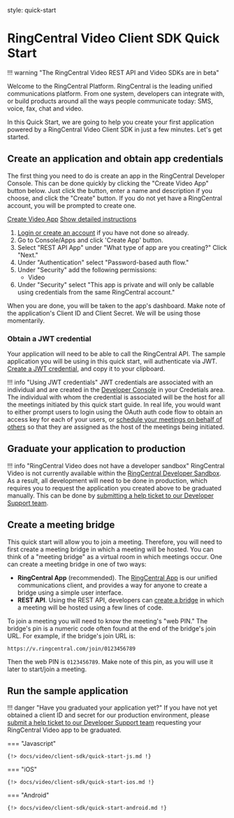 style: quick-start

# RingCentral Video Client SDK Quick Start

!!! warning "The RingCentral Video REST API and Video SDKs are in beta"

Welcome to the RingCentral Platform. RingCentral is the leading unified communications platform. From one system, developers can integrate with, or build products around all the ways people communicate today: SMS, voice, fax, chat and video.

In this Quick Start, we are going to help you create your first application powered by a RingCentral Video Client SDK in just a few minutes. Let's get started.

## Create an application and obtain app credentials

The first thing you need to do is create an app in the RingCentral Developer Console. This can be done quickly by clicking the "Create Video App" button below. Just click the button, enter a name and description if you choose, and click the "Create" button. If you do not yet have a RingCentral account, you will be prompted to create one.

<a target="_new" href="https://developer.ringcentral.com/new-app?name=Video+SDK+Quick+Start+App&desc=A+simple+app+to+demo+creating+a+video+application+on+RingCentral&public=false&type=ServerOther&carriers=7710,7310,3420&permissions=Video&redirectUri=&utm_source=devguide&utm_medium=button&utm_campaign=quickstart" class="btn btn-primary">Create Video App</a>
<a class="btn-link btn-collapse" data-toggle="collapse" href="#create-app-instructions" role="button" aria-expanded="false" aria-controls="create-app-instructions">Show detailed instructions</a>

<div class="collapse" id="create-app-instructions">
<ol>
<li><a href="https://developer.ringcentral.com/login.html#/">Login or create an account</a> if you have not done so already.</li>
<li>Go to Console/Apps and click 'Create App' button.</li>
<li>Select "REST API App" under "What type of app are you creating?" Click "Next."</li>
<li>Under "Authentication" select "Password-based auth flow."
<li>Under "Security" add the following permissions:
  <ul>
    <li>Video</li>
  </ul>
</li>
<li>Under "Security" select "This app is private and will only be callable using credentials from the same RingCentral account."</li>
</ol>
</div>

When you are done, you will be taken to the app's dashboard. Make note of the application's Client ID and Client Secret. We will be using those momentarily.

### Obtain a JWT credential

Your application will need to be able to call the RingCentral API. The sample application you will be using in this quick start, will authenticate via JWT. [Create a JWT credential](../../../authentication/jwt/create-jwt), and copy it to your clipboard. 

!!! info "Using JWT credentials"
    JWT credentials are associated with an individual and are created in the [Developer Console](https://developers.ringcentral.com/) in your Credetials area. The individual with whom the credential is associated will be the host for all the meetings initiated by this quick start guide. In real life, you would want to either prompt users to login using the OAuth auth code flow to obtain an access key for each of your users, or [schedule your meetings on behalf of others](../../api/meeting-delegates/) so that they are assigned as the host of the meetings being initiated. 

## Graduate your application to production

!!! info "RingCentral Video does not have a developer sandbox"
    RingCentral Video is not currently available within the [RingCentral Developer Sandbox](../../../basics/sandbox/). As a result, all development will need to be done in production, which requires you to request the application you created above to be graduated manually. This can be done by [submitting a help ticket to our Developer Support team](https://developers.ringcentral.com/support/create-case).

## Create a meeting bridge

This quick start will allow you to join a meeting. Therefore, you will need to first create a meeting bridge in which a meeting will be hosted. You can think of a "meeting bridge" as a virtual room in which meetings occur. One can create a meeting bridge in one of two ways:

* **RingCentral App** (recommended). The [RingCentral App](https://www.ringcentral.com/apps/rc-app) is our unified communications client, and provides a way for anyone to create a bridge using a simple user interface. 
* **REST API**. Using the REST API, developers can [create a bridge](../../api/create-meetings/) in which a meeting will be hosted using a few lines of code.

To join a meeting you will need to know the meeting's "web PIN." The bridge's pin is a numeric code often found at the end of the bridge's join URL. For example, if the bridge's join URL is:

    https://v.ringcentral.com/join/0123456789
	
Then the web PIN is `0123456789`. Make note of this pin, as you will use it later to start/join a meeting.

## Run the sample application

!!! danger "Have you graduated your application yet?"
    If you have not yet obtained a client ID and secret for our production environment, please [submit a help ticket to our Developer Support team](https://developers.ringcentral.com/support/create-case) requesting your RingCentral Video app to be graduated. 

=== "Javascript"
   
    {!> docs/video/client-sdk/quick-start-js.md !} 

=== "iOS"
   
    {!> docs/video/client-sdk/quick-start-ios.md !} 

=== "Android"
   
    {!> docs/video/client-sdk/quick-start-android.md !} 

